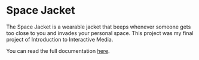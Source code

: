 # Space Jacket
The Space Jacket is a wearable jacket that beeps whenever someone gets too close to you and invades your personal space. This project was my final project of Introduction to Interactive Media. 

You can read the full documentation [here](http://intro16.nyuad.im/index.php/2016/12/16/space-jacket/#more-2059).
